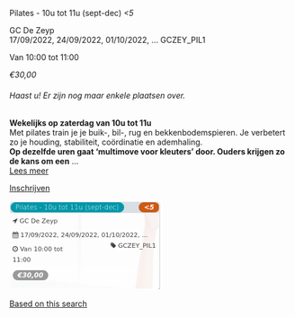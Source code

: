 Pilates - 10u tot 11u (sept-dec) *<5*

GC De Zeyp  
17/09/2022, 24/09/2022, 01/10/2022, ... GCZEY\_PIL1  

Van 10:00 tot 11:00

*€30,00*

  

###### *Haast u! Er zijn nog maar enkele plaatsen over.*

  

**Wekelijks op zaterdag van 10u tot 11u**  
Met pilates train je je buik-, bil-, rug en bekkenbodemspieren. Je verbetert zo je houding, stabiliteit, coördinatie en ademhaling.  
**Op dezelfde uren gaat ‘multimove voor kleuters’ door. Ouders krijgen zo de kans om een** ...  
[Lees meer](https://tickets.vgc.be/activity/subscribe/GCZEY_PIL1)

[Inschrijven](https://tickets.vgc.be/activity/subscribe/GCZEY_PIL1)

![](80251.png)

[Based on this search](https://tickets.vgc.be/activity/index?&vrijeplaatsen=1&Age%5B%5D=3%2C5&entity=276)